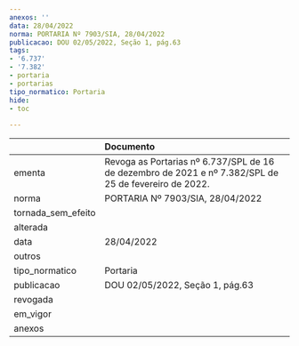 ```yaml
---
anexos: ''
data: 28/04/2022
norma: PORTARIA Nº 7903/SIA, 28/04/2022
publicacao: DOU 02/05/2022, Seção 1, pág.63
tags:
- '6.737'
- '7.382'
- portaria
- portarias
tipo_normatico: Portaria
hide: 
- toc 
 
---
```


|                    | Documento                                                                                             |
|:-------------------|:------------------------------------------------------------------------------------------------------|
| ementa             | Revoga as Portarias nº 6.737/SPL de 16 de dezembro de 2021 e nº 7.382/SPL de 25 de fevereiro de 2022. |
| norma              | PORTARIA Nº 7903/SIA, 28/04/2022                                                                      |
| tornada_sem_efeito |                                                                                                       |
| alterada           |                                                                                                       |
| data               | 28/04/2022                                                                                            |
| outros             |                                                                                                       |
| tipo_normatico     | Portaria                                                                                              |
| publicacao         | DOU 02/05/2022, Seção 1, pág.63                                                                       |
| revogada           |                                                                                                       |
| em_vigor           |                                                                                                       |
| anexos             |                                                                                                       |